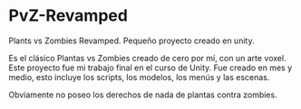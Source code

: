 # PvZ-Revamped
Plants vs Zombies Revamped. Pequeño proyecto creado en unity.

Es el clásico Plantas vs Zombies creado de cero por mí, con un arte voxel. Este proyecto fue mi trabajo final en el curso de Unity.
Fue creado en mes y medio, esto incluye los scripts, los modelos, los menús y las escenas.

Obviamente no poseo los derechos de nada de plantas contra zombies.
